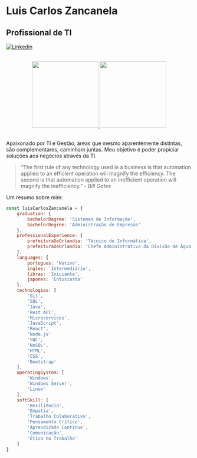 # Luis Carlos Zancanela

## Profissional de TI

[![Linkedin](https://img.shields.io/badge/-LinkedIn-%230077B5?style=for-the-badge&logo=linkedin&logoColor=white)](https://www.linkedin.com/in/luis-carlos-zancanela/)

<br>

<div align="center">
	<a href="https://github.com/didifive">
		<img
		     height="180em"
		     src="https://github-readme-stats.vercel.app/api?username=didifive&show_icons=true&theme=merko&include_all_commits=true&count_private=true"
		/>
		<img
		     height="180em"
		     src="https://github-readme-stats.vercel.app/api/top-langs/?username=didifive&layout=compact&langs_count=7&theme=merko"
		/>
	</a>	  
</div>

<br>

Apaixonado por TI e Gestão, áreas que mesmo aparentemente distintas, são complementares, caminham juntas. Meu objetivo é poder propiciar soluções aos negócios através da TI.

> “The first rule of any technology used in a business is that automation applied to an efficient operation will magnify the efficiency. The second is that automation applied to an inefficient operation will magnify the inefficiency.” - _Bill Gates_

Um resumo sobre mim:

```javascript
const luisCarlosZancanela = {
	graduation: {
		bachelorDegree: 'Sistemas de Informação',
		bachelorDegree: 'Administração de Empresas'
	},
	professionalExperience: {
		prefeituraDeOrlandia: 'Técnico de Informática',
		prefeituraDeOrlandia: 'Chefe Administrativo da Divisão de Água e Esgoto'
	},
	languages: {
		portugues: 'Nativo',
		ingles: 'Intermediário',
		libras: 'Iniciante',
		japones: 'Entusiasta'
	},
	technologies: [
		'Git',
		'SQL',
		'Java',
		'Rest API',
		'Microservices',
		'JavaScript',
		'React',
		'Node.js'
		'SQL',
		'NoSQL',
		'HTML',
		'CSS',
		'Bootstrap'
	],
	operatingSystem: [
		'Windows',
		'Windows Server',
		'Linux'
	],
	softSkill: [
		'Resiliência',
		'Empatia',
		'Trabalho Colaborativo',
		'Pensamento Crítico',
		'Aprendizado Contínuo',
		'Comunicação',
		'Ética no Trabalho'
	]
} 
```
